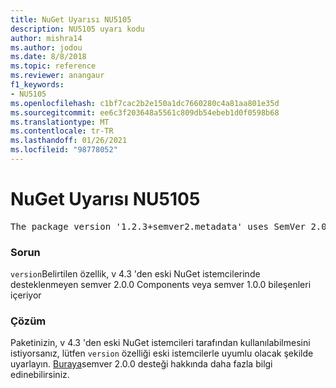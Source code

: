 ```yaml
---
title: NuGet Uyarısı NU5105
description: NU5105 uyarı kodu
author: mishra14
ms.author: jodou
ms.date: 8/8/2018
ms.topic: reference
ms.reviewer: anangaur
f1_keywords:
- NU5105
ms.openlocfilehash: c1bf7cac2b2e150a1dc7660280c4a81aa801e35d
ms.sourcegitcommit: ee6c3f203648a5561c809db54ebeb1d0f0598b68
ms.translationtype: MT
ms.contentlocale: tr-TR
ms.lasthandoff: 01/26/2021
ms.locfileid: "98778052"
---
```

# <a name="nuget-warning-nu5105"></a>NuGet Uyarısı NU5105
<pre>The package version '1.2.3+semver2.metadata' uses SemVer 2.0.0 or components of SemVer 1.0.0 that are not supported on legacy clients. Change the package version to a SemVer 1.0.0 string. If the version contains a release label it must start with a letter. This message can be ignored if the package is not intended for older clients.</pre>

### <a name="issue"></a>Sorun

`version`Belirtilen özellik, v 4.3 'den eski NuGet istemcilerinde desteklenmeyen semver 2.0.0 Components veya semver 1.0.0 bileşenleri içeriyor


### <a name="solution"></a>Çözüm

Paketinizin, v 4.3 'den eski NuGet istemcileri tarafından kullanılabilmesini istiyorsanız, lütfen `version` özelliği eski istemcilerle uyumlu olacak şekilde uyarlayın. [Buraya](https://github.com/NuGet/Home/wiki/SemVer-2.0.0-support)semver 2.0.0 desteği hakkında daha fazla bilgi edinebilirsiniz.

